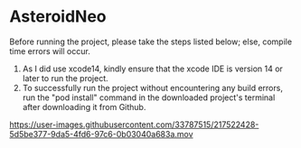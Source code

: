 # AsteroidNeo


Before running the project, please take the steps listed below; else, compile time errors will occur.

1. As I did use xcode14, kindly ensure that the xcode IDE is version 14 or later to run the project.
2. To successfully run the project without encountering any build errors, run the "pod install" command in the downloaded project's terminal after downloading it from Github.




https://user-images.githubusercontent.com/33787515/217522428-5d5be377-9da5-4fd6-97c6-0b03040a683a.mov

